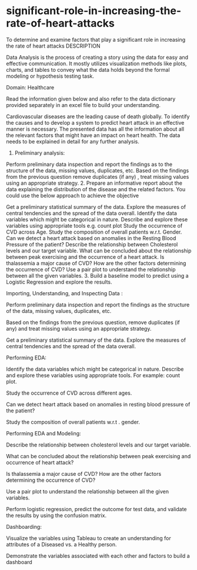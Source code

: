 # significant-role-in-increasing-the-rate-of-heart-attacks
To determine and examine factors that play a significant role in increasing the rate of heart attacks
DESCRIPTION

Data Analysis is the process of creating a story using the data for easy and effective communication. It mostly utilizes visualization methods like plots, charts, and tables to convey what the data holds beyond the formal modeling or hypothesis testing task.

Domain: Healthcare

Read the information given below and also refer to the data dictionary provided separately in an excel file to build your understanding.

Cardiovascular diseases are the leading cause of death globally. To identify the causes and to develop a system to predict heart attack in an effective manner is necessary. The presented data has all the information about all the relevant factors that might have an impact on heart health. The data needs to be explained in detail for any further analysis.

1. Preliminary analysis:

Perform preliminary data inspection and report the findings as to the structure of the data, missing values, duplicates, etc.
Based on the findings from the previous question remove duplicates (if any) , treat missing values using an appropriate strategy.
2. Prepare an informative report about the data explaining the distribution of the disease and the related factors. You could use the below approach to achieve the objective

Get a preliminary statistical summary of the data. Explore the measures of central tendencies and the spread of the data overall.
Identify the data variables which might be categorical in nature. Describe and explore these variables using appropriate tools e.g. count plot
Study the occurrence of CVD across Age.
Study the composition of overall patients w.r.t. Gender.
Can we detect a heart attack based on anomalies in the Resting Blood Pressure of the patient?
Describe the relationship between Cholesterol levels and our target variable.
What can be concluded about the relationship between peak exercising and the occurrence of a heart attack.
Is thalassemia a major cause of CVD?
How are the other factors determining the occurrence of CVD?
Use a pair plot to understand the relationship between all the given variables.
3. Build a baseline model to predict using a Logistic Regression and explore the results.

 


Importing, Understanding, and Inspecting Data :

Perform preliminary data inspection and report the findings as the structure of the data, missing values, duplicates, etc.

Based on the findings from the previous question, remove duplicates (if any) and treat missing values using an appropriate strategy.

Get a preliminary statistical summary of the data. Explore the measures of central tendencies and the spread of the data overall.

Performing EDA:

Identify the data variables which might be categorical in nature. Describe and explore these variables using appropriate tools. For example: count plot.

Study the occurrence of CVD across different ages.

Can we detect heart attack based on anomalies in resting blood pressure of the patient?

Study the composition of overall patients w.r.t . gender.




Performing EDA and Modeling:

Describe the relationship between cholesterol levels and our target variable.

What can be concluded about the relationship between peak exercising and occurrence of heart attack?

Is thalassemia a major cause of CVD? How are the other factors determining the occurrence of CVD?

Use a pair plot to understand the relationship between all the given variables.

Perform logistic regression, predict the outcome for test data, and validate the results by using the confusion matrix.

Dashboarding:

Visualize the variables using Tableau to create an understanding for attributes of a Diseased vs. a Healthy person.

Demonstrate  the variables associated with each other and factors to build a dashboard
